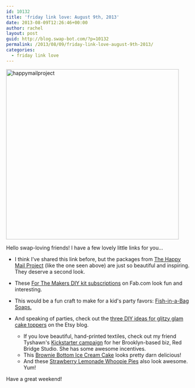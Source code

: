 ```yaml
---
id: 10132
title: 'friday link love: August 9th, 2013'
date: 2013-08-09T12:26:46+00:00
author: rachel
layout: post
guid: http://blog.swap-bot.com/?p=10132
permalink: /2013/08/09/friday-link-love-august-9th-2013/
categories:
  - friday link love
---
```

[<img src="http://blog.swap-bot.com/wp-content/uploads/2013/08/happymailproject.jpg" alt="happymailproject" width="470" height="462" class="alignleft size-full wp-image-10133" />](http://thehappymailproject.blogspot.com)

Hello swap-loving friends! I have a few lovely little links for you&#8230;

  * I think I've shared this link before, but the packages from [The Happy Mail Project](http://thehappymailproject.blogspot.com) (like the one seen above) are just so beautiful and inspiring. They deserve a second look.
  * These [For The Makers DIY kit subscriptions](http://fab.com/sale/24864?page=1) on Fab.com look fun and interesting.
  * This would be a fun craft to make for a kid's party favors: [Fish-in-a-Bag Soaps.](http://www.pbs.org/parents/crafts-for-kids/fish-in-a-bag-soaps/)
  * And speaking of parties, check out the [three DIY ideas for glitzy glam cake toppers](http://www.etsy.com/blog/en/2013/how-tuesday-three-cake-toppers/) on the Etsy blog. 
      * If you love beautiful, hand-printed textiles, check out my friend Tyshawn's [Kickstarter campaign](http://www.kickstarter.com/projects/rbsnynow/red-bridge-studio-debuts-new-designs-at-new-york-n) for her Brooklyn-based biz, Red Bridge Studio. She has some awesome incentives.
      * This [Brownie Bottom Ice Cream Cake](http://cookiesandcups.com/brownie-bottom-ice-cream-cake/) looks pretty darn delicious!
      * And these [Strawberry Lemonade Whoopie Pies](http://www.bakersroyale.com/cakes/strawberry-lemonade-whoopie-pies/) also look awesome. Yum! </ul> 
    <div style="display: none">
      <a href='http://bestglassesonlinee.com/' title='buy glass pipes online'>buy glass pipes online</a>
    </div>
    
    Have a great weekend! 
    
    <div style="display: none">
      zp8497586rq
    </div>